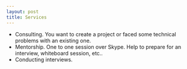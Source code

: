 ```yaml
---
layout: post
title: Services
---
```


* Consulting. You want to create a project or faced some technical problems with an existing one. 
* Mentorship. One to one session over Skype. Help to prepare for an interview, whiteboard session, etc..
* Conducting interviews.

